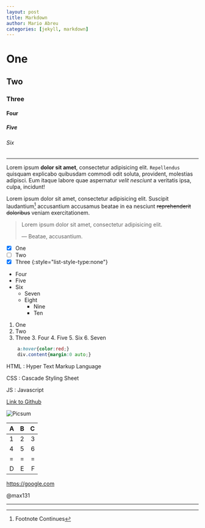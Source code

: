 ```yaml
---
layout: post
title: Markdown
author: Mario Abreu
categories: [jekyll, markdown]
---
```


# One
## Two
### Three
#### Four
##### Five
###### Six

***

Lorem ipsum **dolor sit amet**, consectetur adipisicing elit. `Repellendus` quisquam explicabo quibusdam commodi odit soluta, provident, molestias adipisci. Eum itaque labore quae aspernatur *velit nesciunt* a veritatis ipsa, culpa, incidunt!

Lorem ipsum dolor sit amet, consectetur adipisicing elit. Suscipit laudantium[^1] accusantium accusamus beatae in ea nesciunt ~~reprehenderit doloribus~~ veniam exercitationem.


>Lorem ipsum dolor sit amet, consectetur adipisicing elit.
>
>&mdash; Beatae, accusantium.

- [x] One
- [ ] Two
- [x] Three
{:style="list-style-type:none"}

- Four
- Five
- Six
  - Seven
  - Eight
    - Nine
    - Ten

1. One
2. Two
3. Three
   3. Four
   4. Five
      5. Six
      6. Seven


```css
    a:hover{color:red;}
    div.content{margin:0 auto;}
```
  
HTML
: Hyper Text Markup Language

CSS
: Cascade Styling Sheet

JS
: Javascript

[Link to Github](https://github.com)

![Picsum](https://picsum.photos/seed/picsum/300)

|A|B|C|
|:-|:-:|-:|
|1|2|3|
|4|5|6|
|=|=|=|
|D|E|F|


https://google.com

@max131

***

[^1]: Footnote
	Continues